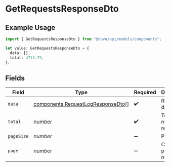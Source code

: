 # GetRequestsResponseDto

## Example Usage

```typescript
import { GetRequestsResponseDto } from "@novu/api/models/components";

let value: GetRequestsResponseDto = {
  data: [],
  total: 4713.79,
};
```

## Fields

| Field                                                                                  | Type                                                                                   | Required                                                                               | Description                                                                            |
| -------------------------------------------------------------------------------------- | -------------------------------------------------------------------------------------- | -------------------------------------------------------------------------------------- | -------------------------------------------------------------------------------------- |
| `data`                                                                                 | [components.RequestLogResponseDto](../../models/components/requestlogresponsedto.md)[] | :heavy_check_mark:                                                                     | Request log data                                                                       |
| `total`                                                                                | *number*                                                                               | :heavy_check_mark:                                                                     | Total number of requests                                                               |
| `pageSize`                                                                             | *number*                                                                               | :heavy_minus_sign:                                                                     | Page size                                                                              |
| `page`                                                                                 | *number*                                                                               | :heavy_minus_sign:                                                                     | Current page number                                                                    |